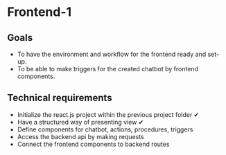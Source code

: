 # Frontend-1

## Goals
- To have the environment and workflow for the frontend ready and set-up.
- To be able to make triggers for the created chatbot by frontend components.

## Technical requirements
- Initialize the react.js project within the previous project folder ✔
- Have a structured way of presenting view ✔
- Define components for chatbot, actions, procedures, triggers
- Access the backend api by making requests
- Connect the frontend components to backend routes